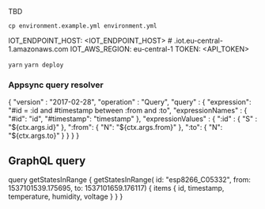 TBD

`cp environment.example.yml environment.yml`

IOT_ENDPOINT_HOST: <IOT_ENDPOINT_HOST> # <ID>.iot.eu-central-1.amazonaws.com
IOT_AWS_REGION: eu-central-1
TOKEN: <API_TOKEN>

`yarn`
`yarn deploy`

### Appsync query resolver
{
    "version" : "2017-02-28",
    "operation" : "Query",
    "query" : {
        "expression": "#id = :id and #timestamp between :from and :to",
        "expressionNames" : {
        	"#id": "id",
      		"#timestamp": "timestamp"
    	},
        "expressionValues" : {
            ":id" : {
                "S" : "${ctx.args.id}"
            },
            ":from": {
                "N": "${ctx.args.from}"
            },
            ":to": {
                "N": "${ctx.args.to}"
            }
        }
    }
}


## GraphQL query
query getStatesInRange {
   getStatesInRange(
    id: "esp8266_C05332",
    from: 1537101539.175695,
    to: 1537101659.176117) {
     items {
        id,
        timestamp,
        temperature,
        humidity,
        voltage
     }
   }
 }
